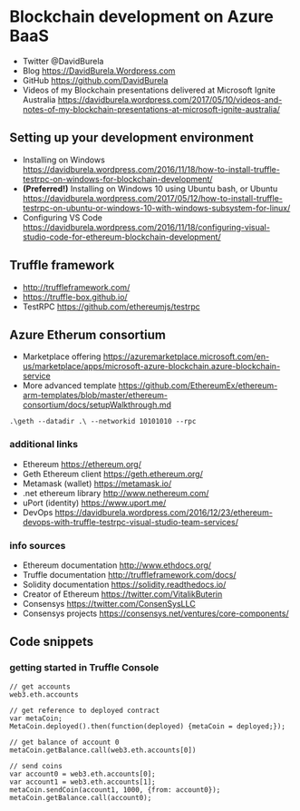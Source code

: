 # Blockchain development on Azure BaaS 
* Twitter @DavidBurela
* Blog https://DavidBurela.Wordpress.com
* GitHub https://github.com/DavidBurela
* Videos of my Blockchain presentations delivered at Microsoft Ignite Australia https://davidburela.wordpress.com/2017/05/10/videos-and-notes-of-my-blockchain-presentations-at-microsoft-ignite-australia/

## Setting up your development environment
* Installing on Windows https://davidburela.wordpress.com/2016/11/18/how-to-install-truffle-testrpc-on-windows-for-blockchain-development/
* **(Preferred!)** Installing on Windows 10 using Ubuntu bash, or Ubuntu https://davidburela.wordpress.com/2017/05/12/how-to-install-truffle-testrpc-on-ubuntu-or-windows-10-with-windows-subsystem-for-linux/
* Configuring VS Code https://davidburela.wordpress.com/2016/11/18/configuring-visual-studio-code-for-ethereum-blockchain-development/

## Truffle framework
* http://truffleframework.com/
* https://truffle-box.github.io/
* TestRPC https://github.com/ethereumjs/testrpc

## Azure Etherum consortium
* Marketplace offering https://azuremarketplace.microsoft.com/en-us/marketplace/apps/microsoft-azure-blockchain.azure-blockchain-service
* More advanced template https://github.com/EthereumEx/ethereum-arm-templates/blob/master/ethereum-consortium/docs/setupWalkthrough.md
```
.\geth --datadir .\ --networkid 10101010 --rpc
```

### additional links
* Ethereum https://ethereum.org/
* Geth Ethereum client https://geth.ethereum.org/
* Metamask (wallet) https://metamask.io/
* .net ethereum library http://www.nethereum.com/
* uPort (identity) https://www.uport.me/
* DevOps https://davidburela.wordpress.com/2016/12/23/ethereum-devops-with-truffle-testrpc-visual-studio-team-services/

### info sources
* Ethereum documentation http://www.ethdocs.org/
* Truffle documentation http://truffleframework.com/docs/
* Solidity documentation https://solidity.readthedocs.io/
* Creator of Ethereum https://twitter.com/VitalikButerin
* Consensys https://twitter.com/ConsenSysLLC
* Consensys projects https://consensys.net/ventures/core-components/

## Code snippets
### getting started in Truffle Console
``` 
// get accounts
web3.eth.accounts

// get reference to deployed contract
var metaCoin;
MetaCoin.deployed().then(function(deployed) {metaCoin = deployed;});

// get balance of account 0
metaCoin.getBalance.call(web3.eth.accounts[0])

// send coins
var account0 = web3.eth.accounts[0];
var account1 = web3.eth.accounts[1];
metaCoin.sendCoin(account1, 1000, {from: account0});
metaCoin.getBalance.call(account0);

```
